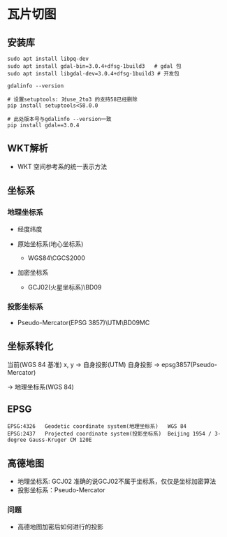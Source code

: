 # 瓦片切图

## 安装库
```
sudo apt install libpq-dev
sudo apt install gdal-bin=3.0.4+dfsg-1build3   # gdal 包
sudo apt install libgdal-dev=3.0.4+dfsg-1build3 # 开发包

gdalinfo --version

# 设置setuptools: 对use_2to3 的支持58已经删除
pip install setuptools<58.0.0

# 此处版本号与gdalinfo --version一致
pip install gdal==3.0.4

```

## WKT解析
- WKT 空间参考系的统一表示方法

## 坐标系

### 地理坐标系
- 经度纬度
  
- 原始坐标系(地心坐标系)
  - WGS84\CGCS2000
- 加密坐标系
  - GCJ02(火星坐标系)\BD09

### 投影坐标系
- Pseudo-Mercator(EPSG 3857)\UTM\BD09MC


## 坐标系转化

当前(WGS 84 基准)
x, y -> 自身投影(UTM)
自身投影 -> epsg3857(Pseudo-Mercator)

-> 地理坐标系(WGS 84)

## EPSG

```
EPSG:4326	Geodetic coordinate system(地理坐标系)	WGS 84
EPSG:2437	Projected coordinate system(投影坐标系)	Beijing 1954 / 3-degree Gauss-Kruger CM 120E
```

## 高德地图
- 地理坐标系: GCJ02 准确的说GCJ02不属于坐标系，仅仅是坐标加密算法
- 投影坐标系：Pseudo-Mercator
  
### 问题
- 高德地图加密后如何进行的投影